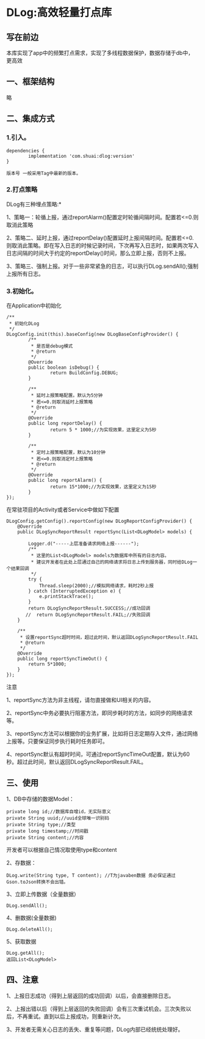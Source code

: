# DLog:高效轻量打点库
## 写在前边


本库实现了app中的频繁打点需求，实现了多线程数据保护，数据存储于db中，更高效


## 一、框架结构

略


## 二、集成方式

### 1.引入。

```
dependencies {
        implementation 'com.shuai:dlog:version'
}

版本号 一般采用Tag中最新的版本。
```

### 2.打点策略
DLog有三种埋点策略:*

1、策略一：轮循上报，通过reportAlarm()配置定时轮循间隔时间。配置若<=0.则取消此策略

2、策略二、延时上报，通过reportDelay()配置延时上报间隔时间。配置若<=0.则取消此策略。即在写入日志的时候记录时间，下次再写入日志时，如果两次写入日志间隔的时间大于约定的reportDelay()时间，那么立即上报，否则不上报。

3、策略三、强制上报。对于一些非常紧急的日志，可以执行DLog.sendAll();强制上报所有日志。



### 3.初始化。
在Application中初始化

```
/**
 * 初始化DLog
 */
DLogConfig.init(this).baseConfig(new DLogBaseConfigProvider() {
        /**
         * 是否是debug模式
         * @return
         */
        @Override
        public boolean isDebug() {
                return BuildConfig.DEBUG;
        }

        /**
         * 延时上报策略配置。默认为5分钟
         * 若<=0.则取消延时上报策略
         * @return
         */
        @Override
        public long reportDelay() {
                return 5 * 1000;//为实现效果，这里定义为5秒
        }

        /**
         * 定时上报策略配置，默认为10分钟
         * 若<=0.则取消定时上报策略
         * @return
         */
        @Override
        public long reportAlarm() {
                return 15*1000;//为实现效果，这里定义为15秒
        }
});
```

在常驻项目的Activity或者Service中做如下配置
```
DLogConfig.getConfig().reportConfig(new DLogReportConfigProvider() {
    @Override
    public DLogSyncReportResult reportSync(List<DLogModel> models) {

        Logger.d("-----上层准备请求网络上报------");
        /**
         * 这里的List<DLogModel> models为数据库中所有的日志内容。
         * 建议开发者在此处上层通过自己的网络请求将日志上传到服务器，同时给DLog一个结果回调
         */
        try {
            Thread.sleep(2000);//模拟网络请求，耗时2秒上报
        } catch (InterruptedException e) {
            e.printStackTrace();
        }
        return DLogSyncReportResult.SUCCESS;//成功回调
       //  return DLogSyncReportResult.FAIL;//失败回调
    }

    /**
     * 设置reportSync超时时间，超过此时间，默认返回DLogSyncReportResult.FAIL
     * @return
     */
    @Override
    public long reportSyncTimeOut() {
        return 5*1000;
    }
});
```
注意

1、reportSync方法为非主线程，请勿直接做和UI相关的内容。

2、reportSync中务必要执行阻塞方法，即同步耗时的方法，如同步的网络请求等。

3、reportSync方法可以根据你的业务扩展，比如将日志定期存入文件，通过网络上报等。只要保证同步执行耗时任务即可。

4、reportSync默认有超时时间，可通过reportSyncTimeOut配置，默认为60秒。超过此时间，默认返回DLogSyncReportResult.FAIL。

## 三、使用

1、DB中存储的数据Model：

```
private long id;//数据库自增id，无实际意义
private String uuid;//uuid全球唯一识别码
private String type;//类型
private long timestamp;//时间戳
private String content;//内容
```
开发者可以根据自己情况取使用type和content

2、存数据：
```
DLog.write(String type, T content); //T为javaben数据 务必保证通过Gson.toJson转换不会出错。
```
3、立即上传数据（全量数据）
```
DLog.sendAll();
```

4、删数据(全量数据)
```
DLog.deleteAll();
```
5、获取数据
```
DLog.getAll();
返回List<DLogModel>
```

## 四、注意


1、上报日志成功（得到上层返回的成功回调）以后，会直接删除日志。

2、上报出错以后（得到上层返回的失败回调）会有三次重试机会。三次失败以后，不再重试。直到以后上报成功，则重新计次。

3、开发者无需关心日志的丢失、重复等问题，DLog内部已经统统处理好。